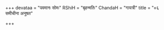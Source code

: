 +++
devataa = "पवमानः सोमः"
RShiH = "बृहन्मतिः"
ChandaH = "गायत्री"
title = "०६ समीचीना अनूषत"

+++

